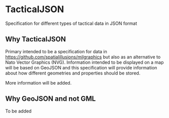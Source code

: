 # TacticalJSON
Specification for different types of tactical data in JSON format

## Why TacticalJSON

Primary intended to be a specification for data in https://github.com/spatialillusions/milgraphics but also as an alternative to Nato Vector Graphics (NVG). Information intended to be displayed on a map will be based on GeoJSON and this specification will provide information about how different geometries and properties should be stored.

More information will be added.

## Why GeoJSON and not GML

To be added
